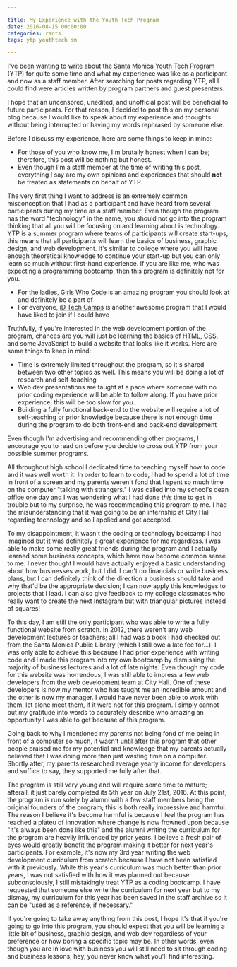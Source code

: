 ```yaml
---

title: My Experience with the Youth Tech Program
date: 2016-08-15 00:00:00
categories: rants
tags: ytp youthtech sm

---
```


I've been wanting to write about the [Santa Monica Youth Tech Program](http://www.santamonicayouthtech.com/) (YTP) for quite some time and what my experience was like as a participant and now as a staff member. After searching for posts regarding YTP, all I could find were articles written by program partners and guest presenters.

I hope that an uncensored, unedited, and unofficial post will be beneficial to future participants. For that reason, I decided to post this on my personal blog because I would like to speak about my experience and thoughts without being interrupted or having my words rephrased by someone else.

Before I discuss my experience, here are some things to keep in mind:

- For those of you who know me, I'm brutally honest when I can be; therefore, this post will be nothing but honest.
- Even though I'm a staff member at the time of writing this post, everything I say are my own opinions and experiences that should **not** be treated as statements on behalf of YTP.

The very first thing I want to address is an extremely common misconception that I had as a participant and have heard from several participants during my time as a staff member. Even though the program has the word "technology" in the name, you should not go into the program thinking that all you will be focusing on and learning about is technology. YTP is a summer program where teams of participants will create start-ups, this means that all participants will learn the basics of business, graphic design, and web development. It's similar to college where you will have enough theoretical knowledge to continue your start-up but you can only learn so much without first-hand experience. If you are like me, who was expecting a programming bootcamp, then this program is definitely not for you.

- For the ladies, [Girls Who Code](https://girlswhocode.com/) is an amazing program you should look at and definitely be a part of
- For everyone, [iD Tech Camps](https://www.idtech.com/tech-camps/) is another awesome program that I would have liked to join if I could have

Truthfully, if you're interested in the web development portion of the program, chances are you will just be learning the basics of HTML, CSS, and some JavaScript to build a website that looks like it works. Here are some things to keep in mind:

- Time is extremely limited throughout the program, so it's shared between two other topics as well. This means you will be doing a lot of research and self-teaching
- Web dev presentations are taught at a pace where someone with no prior coding experience will be able to follow along. If you have prior experience, this will be too slow for you.
- Building a fully functional back-end to the website will require a lot of self-teaching or prior knowledge because there is not enough time during the program to do both front-end and back-end development

Even though I'm advertising and recommending other programs, I encourage you to read on before you decide to cross out YTP from your possible summer programs.

All throughout high school I dedicated time to teaching myself how to code and it was well worth it. In order to learn to code, I had to spend a lot of time in front of a screen and my parents weren't fond that I spent so much time on the computer "talking with strangers." I was called into my school's dean office one day and I was wondering what I had done *this* time to get in trouble but to my surprise, he was recommending this program to me. I had the misunderstanding that it was going to be an internship at City Hall regarding technology and so I applied and got accepted.

To my disappointment, it wasn't the coding or technology bootcamp I had imagined but it was definitely a great experience for me regardless. I was able to make some really great friends during the program and I actually learned some business concepts, which have now become common sense to me. I never thought I would have actually enjoyed a basic understanding about how businesses work, but I did. I can't do financials or write business plans, but I can definitely think of the direction a business should take and why that'd be the appropriate decision; I can now apply this knowledges to projects that I lead. I can also give feedback to my college classmates who really want to create the next Instagram but with triangular pictures instead of squares!

To this day, I am still the only participant who was able to write a fully functional website from scratch. In 2012, there weren't any web development lectures or teachers; all I had was a book I had checked out from the Santa Monica Public Library (which I still owe a late fee for...). I was only able to achieve this because I had prior experience with writing code and I made this program into my own bootcamp by dismissing the majority of business lectures and a lot of late nights. Even though my code for this website was horrendous, I was still able to impress a few web developers from the web development team at City Hall. One of these developers is now my mentor who has taught me an incredible amount and the other is now my manager. I would have never been able to work with them, let alone meet them, if it were not for this program. I simply cannot put my gratitude into words to accurately describe who amazing an opportunity I was able to get because of this program.

Going back to why I mentioned my parents not being fond of me being in front of a computer so much, it wasn't until after this program that other people praised me for my potential and knowledge that my parents actually believed that I was doing more than just wasting time on a computer. Shortly after, my parents researched average yearly income for developers and suffice to say, they supported me fully after that.

The program is still very young and will require some time to mature; afterall, it just barely completed its 5th year on July 21st, 2016. At this point, the program is run solely by alumni with a few staff members being the original founders of the program; this is both really impressive and harmful. The reason I believe it's become harmful is because I feel the program has reached a plateu of innovation where change is now frowned upon because "it's always been done like this" and the alumni writing the curriculum for the program are heavily influenced by prior years. I believe a fresh pair of eyes would greatly benefit the program making it better for next year's participants. For example, it's now my 3rd year writing the web development curriculum from scratch because I have not been satisfied with it previously. While this year's curriculum was much better than prior years, I was not satisfied with how it was planned out because subconsciously, I still mistakingly treat YTP as a coding bootcamp. I have requested that someone else write the curriculum for next year but to my dismay, my curriculum for this year has been saved in the staff archive so it can be "used as a reference, if necessary."

If you're going to take away anything from this post, I hope it's that if you're going to go into this program, you should expect that you will be learning a little bit of business, graphic design, and web dev regardless of your preference or how boring a specific topic may be. In other words, even though you are in love with business you will still need to sit through coding and business lessons; hey, you never know what you'll find interesting.
